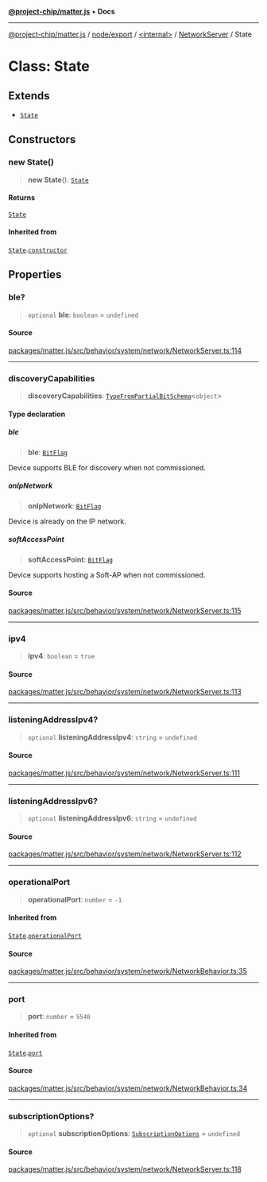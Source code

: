 [**@project-chip/matter.js**](../../../../../../README.md) • **Docs**

***

[@project-chip/matter.js](../../../../../../modules.md) / [node/export](../../../../README.md) / [\<internal\>](../../../README.md) / [NetworkServer](../README.md) / State

# Class: State

## Extends

- [`State`](../../../../../../behavior/cluster/export/-internal-/namespaces/NetworkBehavior/classes/State.md)

## Constructors

### new State()

> **new State**(): [`State`](State.md)

#### Returns

[`State`](State.md)

#### Inherited from

[`State`](../../../../../../behavior/cluster/export/-internal-/namespaces/NetworkBehavior/classes/State.md).[`constructor`](../../../../../../behavior/cluster/export/-internal-/namespaces/NetworkBehavior/classes/State.md#constructors)

## Properties

### ble?

> `optional` **ble**: `boolean` = `undefined`

#### Source

[packages/matter.js/src/behavior/system/network/NetworkServer.ts:114](https://github.com/project-chip/matter.js/blob/7a8cbb56b87d4ccf34bec5a9a95ab40a1711324f/packages/matter.js/src/behavior/system/network/NetworkServer.ts#L114)

***

### discoveryCapabilities

> **discoveryCapabilities**: [`TypeFromPartialBitSchema`](../../../../../../schema/export/README.md#typefrompartialbitschemat)\<`object`\>

#### Type declaration

##### ble

> **ble**: [`BitFlag`](../../../../../../schema/export/README.md#bitflag)

Device supports BLE for discovery when not commissioned.

##### onIpNetwork

> **onIpNetwork**: [`BitFlag`](../../../../../../schema/export/README.md#bitflag)

Device is already on the IP network.

##### softAccessPoint

> **softAccessPoint**: [`BitFlag`](../../../../../../schema/export/README.md#bitflag)

Device supports hosting a Soft-AP when not commissioned.

#### Source

[packages/matter.js/src/behavior/system/network/NetworkServer.ts:115](https://github.com/project-chip/matter.js/blob/7a8cbb56b87d4ccf34bec5a9a95ab40a1711324f/packages/matter.js/src/behavior/system/network/NetworkServer.ts#L115)

***

### ipv4

> **ipv4**: `boolean` = `true`

#### Source

[packages/matter.js/src/behavior/system/network/NetworkServer.ts:113](https://github.com/project-chip/matter.js/blob/7a8cbb56b87d4ccf34bec5a9a95ab40a1711324f/packages/matter.js/src/behavior/system/network/NetworkServer.ts#L113)

***

### listeningAddressIpv4?

> `optional` **listeningAddressIpv4**: `string` = `undefined`

#### Source

[packages/matter.js/src/behavior/system/network/NetworkServer.ts:111](https://github.com/project-chip/matter.js/blob/7a8cbb56b87d4ccf34bec5a9a95ab40a1711324f/packages/matter.js/src/behavior/system/network/NetworkServer.ts#L111)

***

### listeningAddressIpv6?

> `optional` **listeningAddressIpv6**: `string` = `undefined`

#### Source

[packages/matter.js/src/behavior/system/network/NetworkServer.ts:112](https://github.com/project-chip/matter.js/blob/7a8cbb56b87d4ccf34bec5a9a95ab40a1711324f/packages/matter.js/src/behavior/system/network/NetworkServer.ts#L112)

***

### operationalPort

> **operationalPort**: `number` = `-1`

#### Inherited from

[`State`](../../../../../../behavior/cluster/export/-internal-/namespaces/NetworkBehavior/classes/State.md).[`operationalPort`](../../../../../../behavior/cluster/export/-internal-/namespaces/NetworkBehavior/classes/State.md#operationalport)

#### Source

[packages/matter.js/src/behavior/system/network/NetworkBehavior.ts:35](https://github.com/project-chip/matter.js/blob/7a8cbb56b87d4ccf34bec5a9a95ab40a1711324f/packages/matter.js/src/behavior/system/network/NetworkBehavior.ts#L35)

***

### port

> **port**: `number` = `5540`

#### Inherited from

[`State`](../../../../../../behavior/cluster/export/-internal-/namespaces/NetworkBehavior/classes/State.md).[`port`](../../../../../../behavior/cluster/export/-internal-/namespaces/NetworkBehavior/classes/State.md#port)

#### Source

[packages/matter.js/src/behavior/system/network/NetworkBehavior.ts:34](https://github.com/project-chip/matter.js/blob/7a8cbb56b87d4ccf34bec5a9a95ab40a1711324f/packages/matter.js/src/behavior/system/network/NetworkBehavior.ts#L34)

***

### subscriptionOptions?

> `optional` **subscriptionOptions**: [`SubscriptionOptions`](../../../interfaces/SubscriptionOptions.md) = `undefined`

#### Source

[packages/matter.js/src/behavior/system/network/NetworkServer.ts:118](https://github.com/project-chip/matter.js/blob/7a8cbb56b87d4ccf34bec5a9a95ab40a1711324f/packages/matter.js/src/behavior/system/network/NetworkServer.ts#L118)
